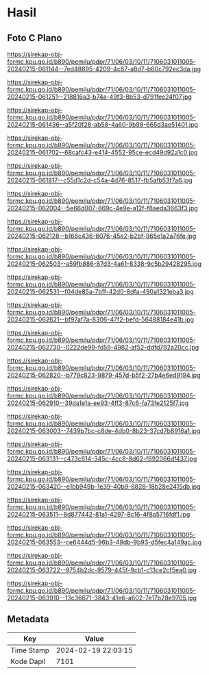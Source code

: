 # Hasil

## Foto C Plano

https://sirekap-obj-formc.kpu.go.id/b890/pemilu/pdpr/71/06/03/10/11/7106031011005-20240215-061144--7ed48895-4209-4c87-a8d7-b60c792ec3da.jpg

https://sirekap-obj-formc.kpu.go.id/b890/pemilu/pdpr/71/06/03/10/11/7106031011005-20240215-061251--218816a3-b74a-49f3-8b53-d791fee24f07.jpg

https://sirekap-obj-formc.kpu.go.id/b890/pemilu/pdpr/71/06/03/10/11/7106031011005-20240215-061436--a5f20f28-ab58-4a60-9b98-665d3ae51401.jpg

https://sirekap-obj-formc.kpu.go.id/b890/pemilu/pdpr/71/06/03/10/11/7106031011005-20240215-061702--68cafc43-e414-4552-95ce-ecd49d92a1c0.jpg

https://sirekap-obj-formc.kpu.go.id/b890/pemilu/pdpr/71/06/03/10/11/7106031011005-20240215-061817--c55d1c2d-c54a-4d76-8517-fb5afb53f7a6.jpg

https://sirekap-obj-formc.kpu.go.id/b890/pemilu/pdpr/71/06/03/10/11/7106031011005-20240215-062004--5e66d007-869c-4e9e-a12f-f8aeda3663f3.jpg

https://sirekap-obj-formc.kpu.go.id/b890/pemilu/pdpr/71/06/03/10/11/7106031011005-20240215-062128--b168c436-6076-45e2-b2bf-965e1a2a76fe.jpg

https://sirekap-obj-formc.kpu.go.id/b890/pemilu/pdpr/71/06/03/10/11/7106031011005-20240215-062503--a59fb886-87d3-4a61-8338-9c5b29428295.jpg

https://sirekap-obj-formc.kpu.go.id/b890/pemilu/pdpr/71/06/03/10/11/7106031011005-20240215-062531--f04de85a-7bff-42d0-8dfa-490a1321eba3.jpg

https://sirekap-obj-formc.kpu.go.id/b890/pemilu/pdpr/71/06/03/10/11/7106031011005-20240215-062621--bf97af7a-8306-47f2-befd-56488184e41b.jpg

https://sirekap-obj-formc.kpu.go.id/b890/pemilu/pdpr/71/06/03/10/11/7106031011005-20240215-062730--0222de99-fd59-4982-af52-ddfd792a20cc.jpg

https://sirekap-obj-formc.kpu.go.id/b890/pemilu/pdpr/71/06/03/10/11/7106031011005-20240215-062820--b779c823-9879-457d-b5f2-27b4e6ed9194.jpg

https://sirekap-obj-formc.kpu.go.id/b890/pemilu/pdpr/71/06/03/10/11/7106031011005-20240215-062910--39da1e1a-ee93-4ff3-87c6-fa73fe2125f7.jpg

https://sirekap-obj-formc.kpu.go.id/b890/pemilu/pdpr/71/06/03/10/11/7106031011005-20240215-063003--7439b7bc-c8de-4db0-8b23-37cd7b8916a1.jpg

https://sirekap-obj-formc.kpu.go.id/b890/pemilu/pdpr/71/06/03/10/11/7106031011005-20240215-063131--c473c614-345c-4cc8-8d62-f692066df437.jpg

https://sirekap-obj-formc.kpu.go.id/b890/pemilu/pdpr/71/06/03/10/11/7106031011005-20240215-063420--e1bb949b-1e39-40b9-8828-18b28e2415db.jpg

https://sirekap-obj-formc.kpu.go.id/b890/pemilu/pdpr/71/06/03/10/11/7106031011005-20240215-063511--8d877442-81a1-4297-8c16-4f8a5716fdf1.jpg

https://sirekap-obj-formc.kpu.go.id/b890/pemilu/pdpr/71/06/03/10/11/7106031011005-20240215-063553--ce6444d5-96b3-49db-9b93-d5fec4a149ac.jpg

https://sirekap-obj-formc.kpu.go.id/b890/pemilu/pdpr/71/06/03/10/11/7106031011005-20240215-063722--9754b2dc-9579-445f-9cb1-c13ce2cf5ea0.jpg

https://sirekap-obj-formc.kpu.go.id/b890/pemilu/pdpr/71/06/03/10/11/7106031011005-20240215-063910--13c36671-3843-41e6-a602-7e17b28e9705.jpg


## Metadata

| Key        | Value               |
| ---------- | ------------------- |
| Time Stamp | 2024-02-19 22:03:15 |
| Kode Dapil | 7101                |



